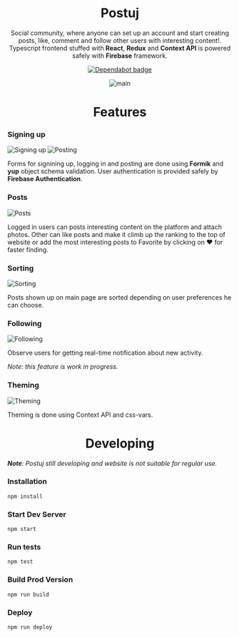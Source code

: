 <div align="center">
  <h1>Postuj</h1>



Social community, where anyone can set up an account and start creating posts, like, comment and follow other users with interesting content!. Typescript frontend stuffed with **React**, **Redux** and **Context API** is powered safely with **Firebase** framework.

[![Dependabot badge](https://flat.badgen.net/dependabot/wbkd/webpack-starter?icon=dependabot)](https://dependabot.com/)

![main](https://i.imgur.com/qojsMtF.jpg)

</div>
<div align="center">
  <h1>Features</h1>

</div>

### Signing up

![Signing up](https://i.imgur.com/4EjlKt9.png)
![Posting](https://i.imgur.com/G1U7kqe.png)

Forms for signining up, logging in and posting are done using **Formik** and **yup** object schema validation. User authentication is provided safely by **Firebase Authentication**.

### Posts

![Posts](https://i.imgur.com/RY7sujb.png)

Logged in users can posts interesting content on the platform and attach photos. Other can like posts and make it climb up the ranking to the top of website or add the most interesting posts to Favorite by clicking on ❤ for faster finding. 


### Sorting

![Sorting](https://i.imgur.com/PFysiG5.png)

Posts shown up on main page are sorted depending on user preferences he can choose.

### Following

![Following](https://i.imgur.com/uiCYUpn.png)

Observe users for getting real-time notification about new activity.

*Note: this feature is work in progress.*

### Theming

![Theming](https://i.imgur.com/ffrdtFs.png)

Theming is done using Context API and css-vars.


<div align="center">
  <h1>Developing</h1>
  </div>

***Note**: Postuj still developing and website is not suitable for regular use.*

### Installation

```
npm install
```

### Start Dev Server

```
npm start
```

### Run tests

```
npm test
```

### Build Prod Version

```
npm run build
```

### Deploy

```
npm run deploy
```

</div>
